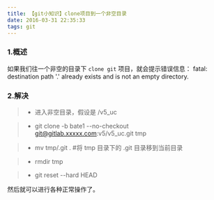 ```yaml
---
title: 【git小知识】clone项目到一个非空目录
date: 2016-03-31 22:35:33
tags: git
---
```


### 1.概述
如果我们往一个非空的目录下 `clone git` 项目，就会提示错误信息：
fatal: destination path '.' already exists and is not an empty directory.

### 2.解决

> * 进入非空目录，假设是 /v5_uc

> * git clone -b bate1 --no-checkout git@gitlab.xxxxx.com:v5/v5_uc.git tmp

> * mv tmp/.git .   #将 tmp 目录下的 .git 目录移到当前目录

> * rmdir tmp

> * git reset --hard HEAD

然后就可以进行各种正常操作了。
